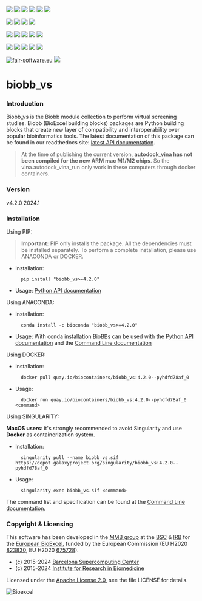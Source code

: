 [![](https://img.shields.io/github/v/tag/bioexcel/biobb_vs?label=Version)](https://GitHub.com/bioexcel/biobb_vs/tags/)
[![](https://img.shields.io/pypi/v/biobb-vs.svg?label=Pypi)](https://pypi.python.org/pypi/biobb-vs/)
[![](https://img.shields.io/conda/vn/bioconda/biobb_vs?label=Conda)](https://anaconda.org/bioconda/biobb_vs)
[![](https://img.shields.io/conda/dn/bioconda/biobb_vs?label=Conda%20Downloads)](https://anaconda.org/bioconda/biobb_vs)
[![](https://img.shields.io/badge/Docker-Quay.io-blue)](https://quay.io/repository/biocontainers/biobb_vs?tab=tags)
[![](https://img.shields.io/badge/Singularity-GalaxyProject-blue)](https://depot.galaxyproject.org/singularity/biobb_vs:4.2.0--pyhdfd78af_0)

[![](https://img.shields.io/badge/OS-Unix%20%7C%20MacOS-blue)](https://github.com/bioexcel/biobb_vs)
[![](https://img.shields.io/pypi/pyversions/biobb-vs.svg?label=Python%20Versions)](https://pypi.org/project/biobb-vs/)
[![](https://img.shields.io/badge/License-Apache%202.0-blue.svg)](https://opensource.org/licenses/Apache-2.0)
[![](https://img.shields.io/badge/Open%20Source%3f-Yes!-blue)](https://github.com/bioexcel/biobb_vs)

[![](https://readthedocs.org/projects/biobb-vs/badge/?version=latest&label=Docs)](https://biobb-vs.readthedocs.io/en/latest/?badge=latest)
[![](https://img.shields.io/website?down_message=Offline&label=Biobb%20Website&up_message=Online&url=https%3A%2F%2Fmmb.irbbarcelona.org%2Fbiobb%2F)](https://mmb.irbbarcelona.org/biobb/)
[![](https://img.shields.io/badge/Youtube-tutorial-blue?logo=youtube&logoColor=red)](https://www.youtube.com/watch?v=ou1DOGNs0xM)
[![](https://zenodo.org/badge/DOI/10.1038/s41597-019-0177-4.svg)](https://doi.org/10.1038/s41597-019-0177-4)
[![](https://img.shields.io/endpoint?color=brightgreen&url=https%3A%2F%2Fapi.juleskreuer.eu%2Fcitation-badge.php%3Fshield%26doi%3D10.1038%2Fs41597-019-0177-4)](https://www.nature.com/articles/s41597-019-0177-4#citeas)

[![](https://docs.bioexcel.eu/biobb_vs/junit/testsbadge.svg)](https://docs.bioexcel.eu/biobb_vs/junit/report.html)
[![](https://docs.bioexcel.eu/biobb_vs/coverage/coveragebadge.svg)](https://docs.bioexcel.eu/biobb_vs/coverage/)
[![](https://docs.bioexcel.eu/biobb_vs/flake8/flake8badge.svg)](https://docs.bioexcel.eu/biobb_vs/flake8/)
[![](https://img.shields.io/github/last-commit/bioexcel/biobb_vs?label=Last%20Commit)](https://github.com/bioexcel/biobb_vs/commits/master)
[![](https://img.shields.io/github/issues/bioexcel/biobb_vs.svg?color=brightgreen&label=Issues)](https://GitHub.com/bioexcel/biobb_vs/issues/)

[![fair-software.eu](https://img.shields.io/badge/fair--software.eu-%E2%97%8F%20%20%E2%97%8F%20%20%E2%97%8F%20%20%E2%97%8F%20%20%E2%97%8F-green)](https://fair-software.eu)
[![](https://www.bestpractices.dev/projects/8847/badge)](https://www.bestpractices.dev/projects/8847)

[](https://bestpractices.coreinfrastructure.org/projects/8847/badge)

[//]: # (The previous line invisible link is for compatibility with the howfairis script https://github.com/fair-software/howfairis-github-action/tree/main wich uses the old bestpractices URL)

# biobb_vs

### Introduction
Biobb_vs is the Biobb module collection to perform virtual screening studies.
Biobb (BioExcel building blocks) packages are Python building blocks that
create new layer of compatibility and interoperability over popular
bioinformatics tools.
The latest documentation of this package can be found in our readthedocs site:
[latest API documentation](http://biobb-vs.readthedocs.io/en/latest/).

> At the time of publishing the current version, **autodock_vina has not been compiled for the new ARM mac M1/M2 chips**. So the vina.autodock_vina_run only work in these computers through docker containers.

### Version
v4.2.0 2024.1

### Installation
Using PIP:

> **Important:** PIP only installs the package. All the dependencies must be installed separately. To perform a complete installation, please use ANACONDA or DOCKER.

* Installation:


        pip install "biobb_vs>=4.2.0"


* Usage: [Python API documentation](https://biobb-vs.readthedocs.io/en/latest/modules.html)

Using ANACONDA:

* Installation:


        conda install -c bioconda "biobb_vs>=4.2.0"


* Usage: With conda installation BioBBs can be used with the [Python API documentation](https://biobb-vs.readthedocs.io/en/latest/modules.html) and the [Command Line documentation](https://biobb-vs.readthedocs.io/en/latest/command_line.html)

Using DOCKER:

* Installation:


        docker pull quay.io/biocontainers/biobb_vs:4.2.0--pyhdfd78af_0


* Usage:


        docker run quay.io/biocontainers/biobb_vs:4.2.0--pyhdfd78af_0 <command>

Using SINGULARITY:

**MacOS users**: it's strongly recommended to avoid Singularity and use **Docker** as containerization system.

* Installation:


        singularity pull --name biobb_vs.sif https://depot.galaxyproject.org/singularity/biobb_vs:4.2.0--pyhdfd78af_0


* Usage:


        singularity exec biobb_vs.sif <command>

The command list and specification can be found at the [Command Line documentation](https://biobb-vs.readthedocs.io/en/latest/command_line.html).

### Copyright & Licensing
This software has been developed in the [MMB group](http://mmb.irbbarcelona.org) at the [BSC](http://www.bsc.es/) & [IRB](https://www.irbbarcelona.org/) for the [European BioExcel](http://bioexcel.eu/), funded by the European Commission (EU H2020 [823830](http://cordis.europa.eu/projects/823830), EU H2020 [675728](http://cordis.europa.eu/projects/675728)).

* (c) 2015-2024 [Barcelona Supercomputing Center](https://www.bsc.es/)
* (c) 2015-2024 [Institute for Research in Biomedicine](https://www.irbbarcelona.org/)

Licensed under the
[Apache License 2.0](https://www.apache.org/licenses/LICENSE-2.0), see the file LICENSE for details.

![](https://bioexcel.eu/wp-content/uploads/2019/04/Bioexcell_logo_1080px_transp.png "Bioexcel")
